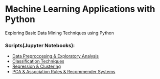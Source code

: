 # Machine Learning Applications with Python

Exploring Basic Data Mining Techniques using Python

### Scripts(Jupyter Notebooks):
* [Data Preproccesing & Exploratory Analysis](/basic%20data%20preprocessing%20and%20analysis%20tasks/basic%20data%20preprocessing%20and%20analysis%20tasks.ipynb)
* [Classification Techniques](/Basic%20Classification%20Techniques/Classification%20Techniques.ipynb)
* [Regression & Clustering](/Regression%20approaches%20and%20Clustering/Regression%20approaches%20and%20Clustering.ipynb)
* [PCA & Association Rules & Recommender Systems](/PCA-association%20rule-%20recommender%20system/PCA%26association%20rule%26%20recommender%20system.ipynb)
